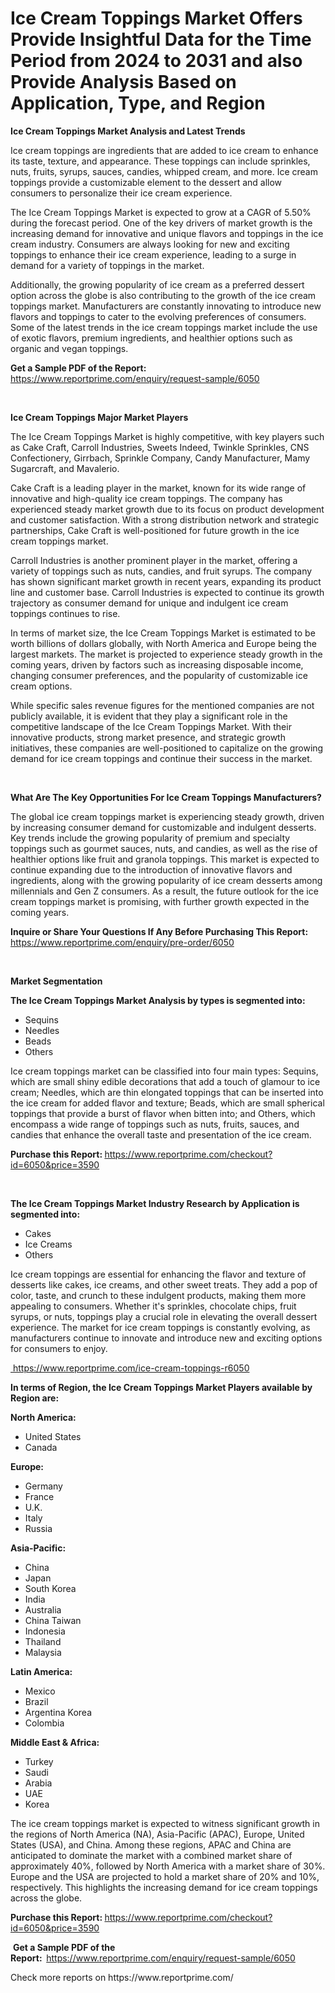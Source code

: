 <p><h1>Ice Cream Toppings Market Offers Provide Insightful Data for the Time Period from 2024 to 2031 and also Provide Analysis Based on Application, Type, and Region</h1></p><p><strong>Ice Cream Toppings Market Analysis and Latest Trends</strong></p>
<p><p>Ice cream toppings are ingredients that are added to ice cream to enhance its taste, texture, and appearance. These toppings can include sprinkles, nuts, fruits, syrups, sauces, candies, whipped cream, and more. Ice cream toppings provide a customizable element to the dessert and allow consumers to personalize their ice cream experience.</p><p>The Ice Cream Toppings Market is expected to grow at a CAGR of 5.50% during the forecast period. One of the key drivers of market growth is the increasing demand for innovative and unique flavors and toppings in the ice cream industry. Consumers are always looking for new and exciting toppings to enhance their ice cream experience, leading to a surge in demand for a variety of toppings in the market.</p><p>Additionally, the growing popularity of ice cream as a preferred dessert option across the globe is also contributing to the growth of the ice cream toppings market. Manufacturers are constantly innovating to introduce new flavors and toppings to cater to the evolving preferences of consumers. Some of the latest trends in the ice cream toppings market include the use of exotic flavors, premium ingredients, and healthier options such as organic and vegan toppings.</p></p>
<p><strong>Get a Sample PDF of the Report:&nbsp;</strong> <a href="https://www.reportprime.com/enquiry/request-sample/6050">https://www.reportprime.com/enquiry/request-sample/6050</a></p>
<p>&nbsp;</p>
<p><strong>Ice Cream Toppings Major Market Players</strong></p>
<p><p>The Ice Cream Toppings Market is highly competitive, with key players such as Cake Craft, Carroll Industries, Sweets Indeed, Twinkle Sprinkles, CNS Confectionery, Girrbach, Sprinkle Company, Candy Manufacturer, Mamy Sugarcraft, and Mavalerio. </p><p>Cake Craft is a leading player in the market, known for its wide range of innovative and high-quality ice cream toppings. The company has experienced steady market growth due to its focus on product development and customer satisfaction. With a strong distribution network and strategic partnerships, Cake Craft is well-positioned for future growth in the ice cream toppings market.</p><p>Carroll Industries is another prominent player in the market, offering a variety of toppings such as nuts, candies, and fruit syrups. The company has shown significant market growth in recent years, expanding its product line and customer base. Carroll Industries is expected to continue its growth trajectory as consumer demand for unique and indulgent ice cream toppings continues to rise.</p><p>In terms of market size, the Ice Cream Toppings Market is estimated to be worth billions of dollars globally, with North America and Europe being the largest markets. The market is projected to experience steady growth in the coming years, driven by factors such as increasing disposable income, changing consumer preferences, and the popularity of customizable ice cream options.</p><p>While specific sales revenue figures for the mentioned companies are not publicly available, it is evident that they play a significant role in the competitive landscape of the Ice Cream Toppings Market. With their innovative products, strong market presence, and strategic growth initiatives, these companies are well-positioned to capitalize on the growing demand for ice cream toppings and continue their success in the market.</p></p>
<p>&nbsp;</p>
<p><strong>What Are The Key Opportunities For Ice Cream Toppings Manufacturers?</strong></p>
<p><p>The global ice cream toppings market is experiencing steady growth, driven by increasing consumer demand for customizable and indulgent desserts. Key trends include the growing popularity of premium and specialty toppings such as gourmet sauces, nuts, and candies, as well as the rise of healthier options like fruit and granola toppings. This market is expected to continue expanding due to the introduction of innovative flavors and ingredients, along with the growing popularity of ice cream desserts among millennials and Gen Z consumers. As a result, the future outlook for the ice cream toppings market is promising, with further growth expected in the coming years.</p></p>
<p><strong>Inquire or Share Your Questions If Any Before Purchasing This Report:</strong> <a href="https://www.reportprime.com/enquiry/pre-order/6050">https://www.reportprime.com/enquiry/pre-order/6050</a></p>
<p>&nbsp;</p>
<p><strong>Market Segmentation</strong></p>
<p><strong>The Ice Cream Toppings Market Analysis by types is segmented into:</strong></p>
<p><ul><li>Sequins</li><li>Needles</li><li>Beads</li><li>Others</li></ul></p>
<p><p>Ice cream toppings market can be classified into four main types: Sequins, which are small shiny edible decorations that add a touch of glamour to ice cream; Needles, which are thin elongated toppings that can be inserted into the ice cream for added flavor and texture; Beads, which are small spherical toppings that provide a burst of flavor when bitten into; and Others, which encompass a wide range of toppings such as nuts, fruits, sauces, and candies that enhance the overall taste and presentation of the ice cream.</p></p>
<p><strong>Purchase this Report:&nbsp;</strong><a href="https://www.reportprime.com/checkout?id=6050&price=3590">https://www.reportprime.com/checkout?id=6050&price=3590</a></p>
<p>&nbsp;</p>
<p><strong>The Ice Cream Toppings Market Industry Research by Application is segmented into:</strong></p>
<p><ul><li>Cakes</li><li>Ice Creams</li><li>Others</li></ul></p>
<p><p>Ice cream toppings are essential for enhancing the flavor and texture of desserts like cakes, ice creams, and other sweet treats. They add a pop of color, taste, and crunch to these indulgent products, making them more appealing to consumers. Whether it's sprinkles, chocolate chips, fruit syrups, or nuts, toppings play a crucial role in elevating the overall dessert experience. The market for ice cream toppings is constantly evolving, as manufacturers continue to innovate and introduce new and exciting options for consumers to enjoy.</p></p>
<p><a href="https://www.reportprime.com/ice-cream-toppings-r6050">&nbsp;https://www.reportprime.com/ice-cream-toppings-r6050</a></p>
<p><strong>In terms of Region, the Ice Cream Toppings Market Players available by Region are:</strong></p>
<p>
    <p> <strong> North America: </strong>
        <ul>
            <li>United States</li>
            <li>Canada</li>
        </ul>
        </p> 
    <p> <strong> Europe: </strong>
        <ul>
            <li>Germany</li>
            <li>France</li>
            <li>U.K.</li>
            <li>Italy</li>
            <li>Russia</li>
        </ul>
        </p> 
    <p> <strong> Asia-Pacific: </strong>
        <ul>
            <li>China</li>
            <li>Japan</li>
            <li>South Korea</li>
            <li>India</li>
            <li>Australia</li>
            <li>China Taiwan</li>
            <li>Indonesia</li>
            <li>Thailand</li>
            <li>Malaysia</li>
        </ul>
        </p> 
    <p> <strong> Latin America: </strong>
        <ul>
            <li>Mexico</li>
            <li>Brazil</li>
            <li>Argentina Korea</li>
            <li>Colombia</li>
        </ul>
        </p> 
    <p> <strong> Middle East & Africa: </strong>
        <ul>
            <li>Turkey</li>
            <li>Saudi</li>
            <li>Arabia</li>
            <li>UAE</li>
            <li>Korea</li>
        </ul>
    </p>
    </p>
<p><p>The ice cream toppings market is expected to witness significant growth in the regions of North America (NA), Asia-Pacific (APAC), Europe, United States (USA), and China. Among these regions, APAC and China are anticipated to dominate the market with a combined market share of approximately 40%, followed by North America with a market share of 30%. Europe and the USA are projected to hold a market share of 20% and 10%, respectively. This highlights the increasing demand for ice cream toppings across the globe.</p></p>
<p><strong>Purchase this Report: </strong><a href="https://www.reportprime.com/checkout?id=6050&price=3590">https://www.reportprime.com/checkout?id=6050&price=3590</a></p>
<p>&nbsp;<strong>Get a Sample PDF of the Report:&nbsp;&nbsp;</strong><a href="https://www.reportprime.com/enquiry/request-sample/6050">https://www.reportprime.com/enquiry/request-sample/6050</a></p>
<p><strong></strong></p>
<p>Check more reports on https://www.reportprime.com/</p>
